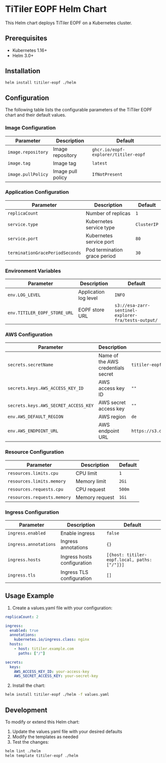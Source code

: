 # TiTiler EOPF Helm Chart

This Helm chart deploys TiTiler EOPF on a Kubernetes cluster.

## Prerequisites

- Kubernetes 1.16+
- Helm 3.0+

## Installation

```bash
helm install titiler-eopf ./helm
```

## Configuration

The following table lists the configurable parameters of the TiTiler EOPF chart and their default values.

### Image Configuration

| Parameter | Description | Default |
|-----------|-------------|---------|
| `image.repository` | Image repository | `ghcr.io/eopf-explorer/titiler-eopf` |
| `image.tag` | Image tag | `latest` |
| `image.pullPolicy` | Image pull policy | `IfNotPresent` |

### Application Configuration

| Parameter | Description | Default |
|-----------|-------------|---------|
| `replicaCount` | Number of replicas | `1` |
| `service.type` | Kubernetes service type | `ClusterIP` |
| `service.port` | Kubernetes service port | `80` |
| `terminationGracePeriodSeconds` | Pod termination grace period | `30` |

### Environment Variables

| Parameter | Description | Default |
|-----------|-------------|---------|
| `env.LOG_LEVEL` | Application log level | `INFO` |
| `env.TITILER_EOPF_STORE_URL` | EOPF store URL | `s3://esa-zarr-sentinel-explorer-fra/tests-output/` |

### AWS Configuration

| Parameter | Description | Default |
|-----------|-------------|---------|
| `secrets.secretName` | Name of the AWS credentials secret | `titiler-eopf-secret` |
| `secrets.keys.AWS_ACCESS_KEY_ID` | AWS access key ID | `""` |
| `secrets.keys.AWS_SECRET_ACCESS_KEY` | AWS secret access key | `""` |
| `env.AWS_DEFAULT_REGION` | AWS region | `de` |
| `env.AWS_ENDPOINT_URL` | AWS endpoint URL | `https://s3.de.io.cloud.ovh.net/` |

### Resource Configuration

| Parameter | Description | Default |
|-----------|-------------|---------|
| `resources.limits.cpu` | CPU limit | `1` |
| `resources.limits.memory` | Memory limit | `2Gi` |
| `resources.requests.cpu` | CPU request | `500m` |
| `resources.requests.memory` | Memory request | `1Gi` |

### Ingress Configuration

| Parameter | Description | Default |
|-----------|-------------|---------|
| `ingress.enabled` | Enable ingress | `false` |
| `ingress.annotations` | Ingress annotations | `{}` |
| `ingress.hosts` | Ingress hosts configuration | `[{host: titiler-eopf.local, paths: ["/"]}]` |
| `ingress.tls` | Ingress TLS configuration | `[]` |

## Usage Example

1. Create a values.yaml file with your configuration:

```yaml
replicaCount: 2

ingress:
  enabled: true
  annotations:
    kubernetes.io/ingress.class: nginx
  hosts:
    - host: titiler.example.com
      paths: ["/"]

secrets:
  keys:
    AWS_ACCESS_KEY_ID: your-access-key
    AWS_SECRET_ACCESS_KEY: your-secret-key
```

2. Install the chart:

```bash
helm install titiler-eopf ./helm -f values.yaml
```

## Development

To modify or extend this Helm chart:

1. Update the values.yaml file with your desired defaults
2. Modify the templates as needed
3. Test the changes:

```bash
helm lint ./helm
helm template titiler-eopf ./helm
```
